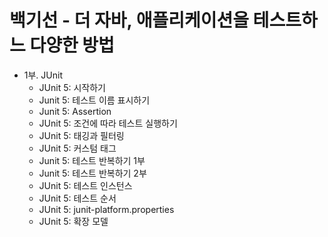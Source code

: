 # 백기선 - 더 자바, 애플리케이션을 테스트하느 다양한 방법
- 1부. JUnit
  - JUnit 5: 시작하기
  - Junit 5: 테스트 이름 표시하기
  - Junit 5: Assertion
  - JUnit 5: 조건에 따라 테스트 실행하기
  - JUnit 5: 태깅과 필터링
  - JUnit 5: 커스텀 태그
  - Junit 5: 테스트 반복하기 1부
  - Junit 5: 테스트 반복하기 2부
  - JUnit 5: 테스트 인스턴스
  - JUnit 5: 테스트 순서
  - JUnit 5: junit-platform.properties
  - JUnit 5: 확장 모델
